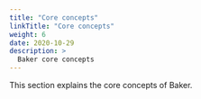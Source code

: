 ```yaml
---
title: "Core concepts"
linkTitle: "Core concepts"
weight: 6
date: 2020-10-29
description: >
  Baker core concepts
---
```


This section explains the core concepts of Baker.
